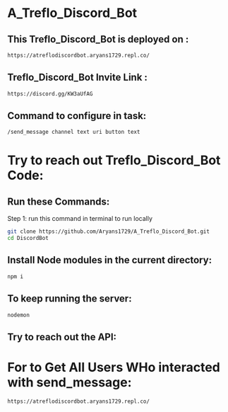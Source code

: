 # A_Treflo_Discord_Bot

## This Treflo_Discord_Bot is deployed on : 
```bash
https://atreflodiscordbot.aryans1729.repl.co/
```

## Treflo_Discord_Bot Invite Link :
```bash
https://discord.gg/KW3aUfAG
```

## Command to configure in task:
```bash
/send_message channel text uri button text
```


# Try to  reach out  Treflo_Discord_Bot Code:

## Run these Commands:

Step 1: run this command in terminal to run locally
```bash
git clone https://github.com/Aryans1729/A_Treflo_Discord_Bot.git
cd DiscordBot
```

## Install Node modules in the current directory:
```bash
npm i
```

## To keep running the server:
```bash
nodemon
```

## Try to reach out the API:
# For to Get All Users WHo interacted with send_message:
```bash
https://atreflodiscordbot.aryans1729.repl.co/
```


